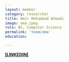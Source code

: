 ```yaml
---
layout: member
category: researcher
title: Amir Mohammad Ahmadi
image: ama.jpeg
role: BS, Computer Science
permalink: 'team/ama'
education:

---
```


**[[LINKEDIN]](https://www.linkedin.com/in/amir-mohammad-ahmadi-majidi-22a100270)**
